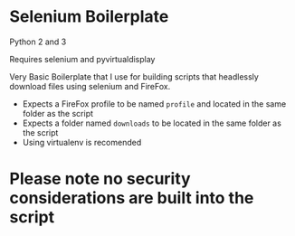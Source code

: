 # Selenium Boilerplate

Python 2 and 3

Requires selenium and pyvirtualdisplay

Very Basic Boilerplate that I use for building scripts that headlessly download files using selenium and FireFox.

  * Expects a FireFox profile to be named `profile` and located in the same folder as the script
  * Expects a folder named `downloads` to be located in the same folder as the script
  * Using virtualenv is recomended

# Please note no security considerations are built into the script
